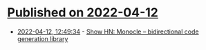 # [Published on 2022-04-12](index.md)

* [2022-04-12, 12:49:34](https://news.ycombinator.com/item?id=31001922) - [Show HN: Monocle – bidirectional code generation library](https://news.ycombinator.com/item?id=31001922)
